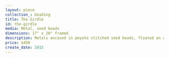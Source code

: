 ```yaml
---
layout: piece
collection_: beading
title: The Girdle
id: the-girdle
media: Metal, seed beads
dimensions: 17" x 20" framed
description: Metals encased in peyote stitched seed beads, floated on coffee color mat in glassed maple frame two inches in depth.
price: $450
create_date: 2015
---
```

